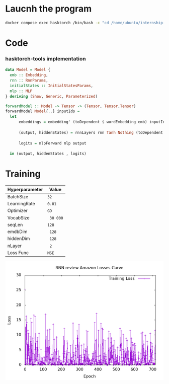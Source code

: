

# Laucnh the program

```bash
docker compose exec hasktorch /bin/bash -c "cd /home/ubuntu/internship-bekkilab-japan-2025/ && stack run session7-amazon-review"
```




# Code 

### hasktorch-tools implementation

```hs
data Model = Model {
  emb :: Embedding,
  rnn :: RnnParams,
  initialStates :: InitialStatesParams,
  mlp :: MLP
} deriving (Show, Generic, Parameterized)
```

```hs
forwardModel :: Model -> Tensor -> (Tensor, Tensor,Tensor)
forwardModel Model{..} inputIds =
  let 
      embeddings = embedding' (toDependent $ wordEmbedding emb) inputIds
      
      (output, hiddenStates) = rnnLayers rnn Tanh Nothing (toDependent $ h0s initialStates) embeddings

      logits = mlpForward mlp output
      
  in (output, hiddenStates , logits)
```
# Training

| **Hyperparameter** | **Value**         |
|---------------------|-------------------|
| BatchSize          | ```32```                |
| LearningRate       | ```0.01```            |
| Optimizer          | ```GD``` |
|    VocabSize       | ``` 30 000```                |
|    seqLen       | ```128 ```                |
|        emdbDim   | ``` 128```                |
|        hiddenDim   | ``` 128```                |
|        nLayer   | ``` 2```                |
|       Loss Func   | ``` MSE ```                |



![image](output/rnn-review-training.png)